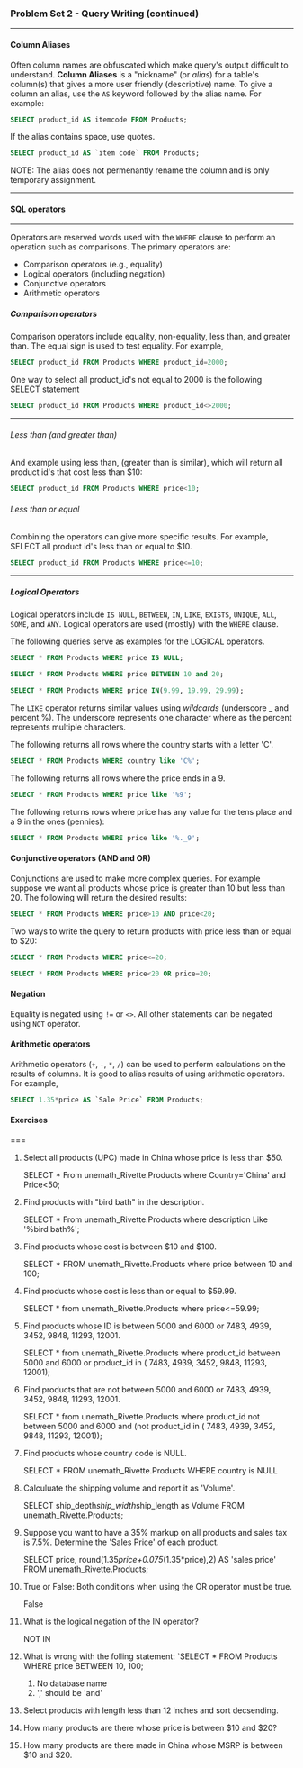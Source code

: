 ### Problem Set 2 - Query Writing (continued)
---



#### Column Aliases

Often column names are obfuscated which make query's output difficult to understand. 
**Column Aliases** is a "nickname" (or *alias*) for a table's column(s) that gives a more user friendly (descriptive) name.
To give a column an alias, use the `AS` keyword followed by the alias name.  For example:

```SQL
SELECT product_id AS itemcode FROM Products;
```

If the alias contains space, use quotes.  

```SQL
SELECT product_id AS `item code` FROM Products;
```

NOTE: The alias does not permenantly rename the column and is only temporary assignment.




---

#### SQL operators

---

Operators are reserved words used with the `WHERE` clause to perform an operation such as comparisons.  The primary operators are:

- Comparison operators (e.g., equality)
- Logical operators (including negation)
- Conjunctive operators
- Arithmetic operators

##### Comparison operators

Comparison operators include equality, non-equality, less than, and greater than.  The equal sign is used to test equality.  For example, 

```SQL
SELECT product_id FROM Products WHERE product_id=2000;
```
One way to select all product_id's not equal to 2000 is the following SELECT statement 

```SQL
SELECT product_id FROM Products WHERE product_id<>2000;
```
---

###### Less than (and greater than)

And example using less than, (greater than is similar), which will return all product id's that cost less than $10:

```SQL
SELECT product_id FROM Products WHERE price<10;
```

###### Less than or equal

Combining the operators can give more specific results.  For example, SELECT all product id's less than or equal to $10.


```SQL
SELECT product_id FROM Products WHERE price<=10;
```

---

##### Logical Operators

Logical operators include `IS NULL`, `BETWEEN`, `IN`, `LIKE`, `EXISTS`, `UNIQUE`, `ALL`, `SOME`, and `ANY`.
Logical operators are used (mostly) with the `WHERE` clause.  

The following queries serve as examples for the LOGICAL operators.


```SQL
SELECT * FROM Products WHERE price IS NULL;
```


```SQL
SELECT * FROM Products WHERE price BETWEEN 10 and 20;
```


```SQL
SELECT * FROM Products WHERE price IN(9.99, 19.99, 29.99);
```

The `LIKE` operator returns similar values using *wildcards* (underscore _ and percent %).  The underscore represents one character where as the percent represents multiple characters.

The following returns all rows where the country starts with a letter 'C'.  

```SQL
SELECT * FROM Products WHERE country like 'C%';
```

The following returns all rows where the price ends in a 9.


```SQL
SELECT * FROM Products WHERE price like '%9';
```

The following returns rows where price has any value for the tens place and a 9 in the ones (pennies):


```SQL
SELECT * FROM Products WHERE price like '%._9';
```

#### Conjunctive operators (AND and OR)

Conjunctions are used to make more complex queries.  For example suppose we want all products whose price is greater than 10 but less than 20.  The following will return the desired results:

```SQL
SELECT * FROM Products WHERE price>10 AND price<20;
```

Two ways to write the query to return products with price less than or equal to $20:


```SQL
SELECT * FROM Products WHERE price<=20;
```


```SQL
SELECT * FROM Products WHERE price<20 OR price=20;
```

#### Negation

Equality is negated using `!=` or `<>`.  All other statements can be negated using `NOT` operator. 



#### Arithmetic operators

Arithmetic operators (`+`, `-`, `*`, `/`) can be used to perform calculations on the results of columns.  It is good to alias results of using arithmetic operators.  For example, 


```SQL
SELECT 1.35*price AS `Sale Price` FROM Products;
```




#### Exercises


===

1. Select all products (UPC) made in China whose price is less than $50.

    SELECT * From unemath_Rivette.Products where Country='China' and Price<50;

2. Find products with "bird bath" in the description.
 
    SELECT * From unemath_Rivette.Products where description Like '%bird bath%';

3. Find products whose cost is between $10 and $100.

    SELECT * FROM unemath_Rivette.Products where price between 10 and 100;

4. Find products whose cost is less than or equal to $59.99.

    SELECT * from unemath_Rivette.Products where price<=59.99;

5. Find products whose ID is between 5000 and 6000 or 7483, 4939, 3452, 9848, 11293, 12001.

    SELECT * from unemath_Rivette.Products where product_id between 5000 and 6000 or product_id in ( 7483, 4939, 3452, 9848, 11293, 12001);

6. Find products that are not between 5000 and 6000 or 7483, 4939, 3452, 9848, 11293, 12001.

    SELECT * from unemath_Rivette.Products where product_id not between 5000 and 6000 and (not product_id in ( 7483, 4939, 3452, 9848, 11293, 12001));

7. Find products whose country code is NULL.

    SELECT * FROM unemath_Rivette.Products WHERE country is NULL

8. Calculuate the shipping volume and report it as 'Volume'.

    SELECT ship_depth*ship_width*ship_length as Volume FROM unemath_Rivette.Products;
  
9. Suppose you want to have a 35% markup on all products and sales tax is 7.5%.  Determine the 'Sales Price' of each product.

    SELECT price, round(1.35*price+0.075*(1.35*price),2) AS 'sales price' FROM unemath_Rivette.Products;

10. True or False: Both conditions when using the OR operator must be true.
  
    False

11. What is the logical negation of the IN operator?

    NOT IN

12. What is wrong with the folling statement: `SELECT * FROM Products WHERE price BETWEEN 10, 100;

    1. No database name
    2. ',' should be 'and'

13. Select products with length less than 12 inches and sort decsending.
14. How many products are there whose price is between $10 and $20?
15. How many products are there made in China whose MSRP is between $10 and $20.


